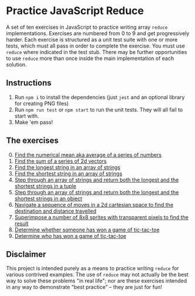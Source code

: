 # Practice JavaScript Reduce

A set of ten exercises in JavaScript to practice writing array `reduce` implementations.
Exercises are numbered from 0 to 9 and get progressively harder.
Each exercise is structured as a unit test suite with one or more tests, which must all pass in order to complete the exercise.
You must use `reduce` where indicated in the test stub. There may be further opportunities to use `reduce` more than once inside the main implementation of each solution.

## Instructions

1. Run `npm i` to install the dependencies (just `jest` and an optional library for creating PNG files)
2. Run `npm run test` or `npm start` to run the unit tests. They will all fail to start with.
3. Make 'em pass!

## The exercises

0. [Find the numerical mean aka average of a series of numbers](https://github.com/undevelopercoach/practice-js-reduce/blob/main/exercises/0-average.test.js)
1. [Find the sum of a series of 2d vectors](https://github.com/undevelopercoach/practice-js-reduce/blob/main/exercises/1-vectorSum.test.js)
2. [Find the longest string in an array of strings](https://github.com/undevelopercoach/practice-js-reduce/blob/main/exercises/2-longestString.test.js)
3. [Find the shortest string in an array of strings](https://github.com/undevelopercoach/practice-js-reduce/blob/main/exercises/3-shortestString.test.js)
4. [Step through an array of strings and return both the longest and the shortest strings in a tuple](https://github.com/undevelopercoach/practice-js-reduce/blob/main/exercises/4-shortestAndLongestStringsTuple.test.js)
5. [Step through an array of strings and return both the longest and the shortest strings in an object](https://github.com/undevelopercoach/practice-js-reduce/blob/main/exercises/5-shortestAndLongestStringsObject.test.js)
6. [Navigate a sequence of moves in a 2d cartesian space to find the destination and distance travelled](https://github.com/undevelopercoach/practice-js-reduce/blob/main/exercises/6-cartesianMoves.test.js)
7. [Superimpose a number of 8x8 sprites with transparent pixels to find the result](https://github.com/undevelopercoach/practice-js-reduce/blob/main/exercises/7-transparentSprites.test.js)
8. [Determine whether someone has won a game of tic-tac-toe](https://github.com/undevelopercoach/practice-js-reduce/blob/main/exercises/8-ticTacToeWin.test.js)
9. [Determine _who_ has won a game of tic-tac-toe](https://github.com/undevelopercoach/practice-js-reduce/blob/main/exercises/9-ticTacToeWinner.test.js)

## Disclaimer

This project is intended purely as a means to practice writing `reduce` for various contrived examples. The use of `reduce` may not actually be the best way to solve these problems "in real life"; nor are these exercises intended in any way to demonstrate "best practice" – they are just for fun!
